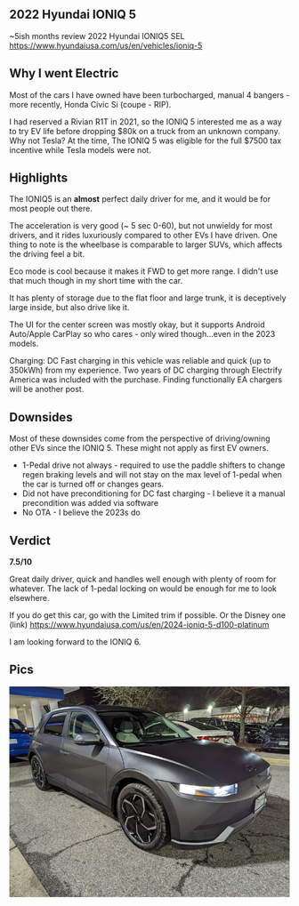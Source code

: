 

## 2022 Hyundai IONIQ 5

~5ish months review
2022 Hyundai IONIQ5 SEL
https://www.hyundaiusa.com/us/en/vehicles/ioniq-5

## Why I went Electric

Most of the cars I have owned have been turbocharged, manual 4 bangers - more recently, Honda Civic Si (coupe - RIP).

I had reserved a Rivian R1T in 2021, so the IONIQ 5 interested me as a way to try EV life before dropping $80k on a truck from an unknown company.
Why not Tesla? At the time, The IONIQ 5 was eligible for the full $7500 tax incentive while Tesla models were not.

## Highlights

The IONIQ5 is an **almost** perfect daily driver for me, and it would be for most people out there.

The acceleration is very good (~ 5 sec 0-60), but not unwieldy for most drivers, and it rides luxuriously compared to other EVs I have driven. One thing to note is the wheelbase is comparable to larger SUVs, which affects the driving feel a bit.

Eco mode is cool because it makes it FWD to get more range. I didn't use that much though in my short time with the car.

It has plenty of storage due to the flat floor and large trunk, it is deceptively large inside, but also drive like it.

The UI for the center screen was mostly okay, but it supports Android Auto/Apple CarPlay so who cares - only wired though...even in the 2023 models.

Charging: DC Fast charging in this vehicle was reliable and quick (up to 350kWh) from my experience. Two years of DC charging through Electrify America was included with the purchase. Finding functionally EA chargers will be another post.

## Downsides

Most of these downsides come from the perspective of driving/owning other EVs since the IONIQ 5. These might not apply as first EV owners. 
* 1-Pedal drive not always - required to use the paddle shifters to change regen braking levels and will not stay on the max level of 1-pedal when the car is turned off or changes gears.
* Did not have preconditioning for DC fast charging - I believe it a manual precondition was added via software
* No OTA - I believe the 2023s do

## Verdict

**7.5/10**

Great daily driver, quick and handles well enough with plenty of room for whatever.
The lack of 1-pedal locking on would be enough for me to look elsewhere.

If you do get this car, go with the Limited trim if possible. Or the Disney one (link) https://www.hyundaiusa.com/us/en/2024-ioniq-5-d100-platinum

I am looking forward to the IONIQ 6.

## Pics
![Double-Down-Top](/docs/assets/images/ev/ioniq5/ioniq-front.jpg)

